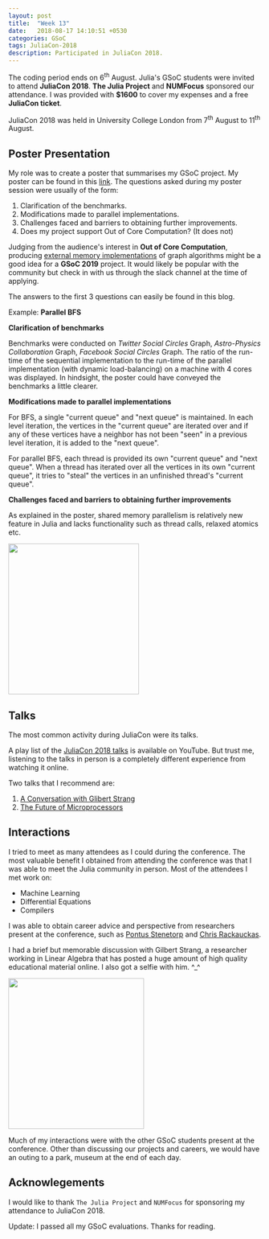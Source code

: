 ```yaml
---
layout: post
title:  "Week 13"
date:   2018-08-17 14:10:51 +0530
categories: GSoC
tags: JuliaCon-2018
description: Participated in JuliaCon 2018.
---
```


The coding period ends on 6<sup>th</sup> August. Julia's GSoC students were invited to attend **JuliaCon 2018**. **The Julia Project** and **NUMFocus** sponsored our attendance. I was provided with **$1600** to cover my expenses and a free **JuliaCon ticket**.

JuliaCon 2018 was held in University College London from 7<sup>th</sup> August to 11<sup>th</sup> August.

## Poster Presentation

My role was to create a poster that summarises my GSoC project. My poster can be found in this [link](https://github.com/SohamTamba/GSoC/blob/gh-pages/Poster.pdf). The questions asked during my poster session were usually of the form:

1. Clarification of the benchmarks.
2. Modifications made to parallel implementations.
3. Challenges faced and barriers to obtaining further improvements.
4. Does my project support Out of Core Computation? (It does not)

Judging from the audience's interest in **Out of Core Computation**, producing [external memory implementations](https://en.wikipedia.org/wiki/External_memory_algorithm) of graph algorithms might be a good idea for a **GSoC 2019** project. It would likely be popular with the community but check in with us through the slack channel at the time of applying.

The answers to the first 3 questions can easily be found in this blog.

Example: **Parallel BFS**

**Clarification of benchmarks**

Benchmarks were conducted on *Twitter Social Circles* Graph, *Astro-Physics Collaboration* Graph, *Facebook Social Circles* Graph. The ratio of the run-time of the sequential implementation to the run-time of the parallel implementation (with dynamic load-balancing) on a machine with 4 cores was displayed. In hindsight, the poster could have conveyed the benchmarks a little clearer.

**Modifications made to parallel implementations**

For BFS, a single "current queue" and "next queue" is maintained. In each level iteration, the vertices in the "current queue" are iterated over and if any of these vertices have a neighbor has not been "seen" in a previous level iteration, it is added to the "next queue".

For parallel BFS, each thread is provided its own "current queue" and "next queue". When a thread has iterated over all the vertices in its own "current queue", it tries to "steal" the vertices in an unfinished thread's "current queue".

**Challenges faced and barriers to obtaining further improvements**

As explained in the poster, shared memory parallelism is relatively new feature in Julia and lacks functionality such as thread calls, relaxed atomics etc.


<img src="{{ site.baseurl }}/assets/images/presentation.jpeg" width="260" height="300" />

## Talks

The most common activity during JuliaCon were its talks.

A play list of the [JuliaCon 2018 talks](https://www.youtube.com/watch?v=1jN5wKvN-Uk&list=PLP8iPy9hna6Qsq5_-zrg0NTwqDSDYtfQB) is available on YouTube.
But trust me, listening to the talks in person is a completely different experience from watching it online.

Two talks that I recommend are:

1. [A Conversation with Glibert Strang](https://www.youtube.com/watch?v=gGYcSjrqbjc)
2. [The Future of Microprocessors](https://www.youtube.com/watch?v=zX4ZNfvw1cw)

## Interactions

I tried to meet as many attendees as I could during the conference. The most valuable benefit I obtained from attending the conference was that I was able to meet the Julia community in person. Most of the attendees I met work on:

- Machine Learning
- Differential Equations
- Compilers

I was able to obtain career advice and perspective from researchers present at the conference, such as [Pontus Stenetorp](https://pontus.stenetorp.se/) and [Chris Rackauckas](http://chrisrackauckas.com). 

I had a brief but memorable discussion with Gilbert Strang, a researcher working in Linear Algebra that has posted a huge amount of high quality educational material online. I also got a selfie with him. ^_^

<img src="{{ site.baseurl }}/assets/images/gil.jpeg" width="270" height="300" />

Much of my interactions were with the other GSoC students present at the conference. Other than discussing our projects and careers, we would have an outing to a park, museum at the end of each day. 

## Acknowlegements

I would like to thank `The Julia Project` and `NUMFocus` for sponsoring my attendance to JuliaCon 2018.

Update: I passed all my GSoC evaluations. Thanks for reading.